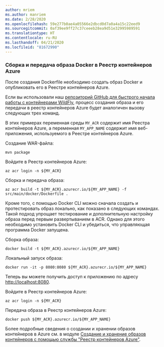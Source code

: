 ```yaml
---
author: mriem
ms.author: manriem
ms.date: 2/28/2020
ms.openlocfilehash: 59e277b0ae4a05566e2dbcd0d7a0a4a15c22eed9
ms.sourcegitcommit: 0af39ee9ff27c37ceeeb28ea9d51e32995989591
ms.translationtype: HT
ms.contentlocale: ru-RU
ms.lasthandoff: 04/21/2020
ms.locfileid: "81672990"
---
```

### <a name="build-and-push-the-docker-image-to-azure-container-registry"></a>Сборка и передача образа Docker в Реестр контейнеров Azure

После создания Dockerfile необходимо создать образ Docker и опубликовать его в Реестре контейнеров Azure.

Если вы использовали наш [репозиторий GitHub для быстрого начала работы с контейнерами WildFly](https://github.com/Azure/wildfly-container-quickstart), процесс создания образа и его передачи в реестр контейнеров Azure будет аналогичен вызову следующих трех команд.

В этих примерах переменная среды `MY_ACR` содержит имя Реестра контейнеров Azure, а переменная `MY_APP_NAME` содержит имя веб-приложения, используемого в Реестре контейнеров Azure.

Создание WAR-файла:

```shell
mvn package
```

Войдите в Реестр контейнеров Azure:

```shell
az acr login -n ${MY_ACR}
```

Сборка и передача образа:

```shell
az acr build -t ${MY_ACR}.azurecr.io/${MY_APP_NAME} -f src/main/docker/Dockerfile .
```

Кроме того, с помощью Docker CLI можно сначала создать и протестировать образ локально, как показано в следующих командах. Такой подход упрощает тестирование и дополнительную настройку образа перед первым развертыванием в ACR. Однако для этого необходимо установить Docker CLI и убедиться, что управляющая программа Docker запущена.

Сборка образа:

```shell
docker build -t ${MY_ACR}.azurecr.io/${MY_APP_NAME}
```

Локальный запуск образа:

```shell
docker run -it -p 8080:8080 ${MY_ACR}.azurecr.io/${MY_APP_NAME}
```

Теперь вы можете получить доступ к приложению по адресу [http://localhost:8080](http://localhost:8080).

Войдите в Реестр контейнеров Azure:

```shell
az acr login -n ${MY_ACR}
```

Передача образа в Реестр контейнеров Azure:

```shell
docker push ${MY_ACR}.azurecr.io/${MY_APP_NAME}
```

Более подробные сведения о создании и хранении образов контейнеров в Azure см. в модуле [Создание и хранение образов контейнеров с помощью службы "Реестр контейнеров Azure"](/learn/modules/build-and-store-container-images/).
